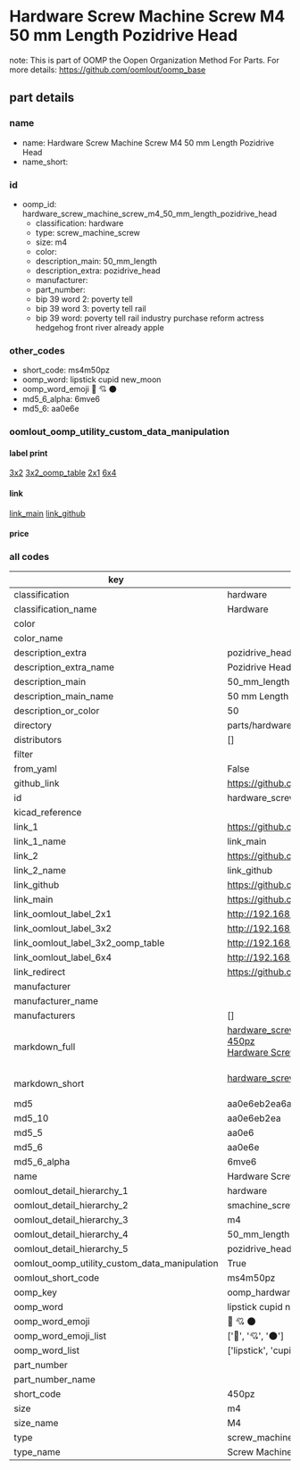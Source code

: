 # Hardware Screw Machine Screw M4 50 mm Length Pozidrive Head  

note: This is part of OOMP the Oopen Organization Method For Parts. For more details: https://github.com/oomlout/oomp_base

##  part details
  







### name
* name: Hardware Screw Machine Screw M4 50 mm Length Pozidrive Head
* name_short: 
### id
* oomp_id: hardware_screw_machine_screw_m4_50_mm_length_pozidrive_head
  * classification: hardware
  * type: screw_machine_screw
  * size: m4
  * color: 
  * description_main: 50_mm_length
  * description_extra: pozidrive_head
  * manufacturer: 
  * part_number: 
  * bip 39 word 2: poverty tell
  * bip 39 word 3: poverty tell rail
  * bip 39 word: poverty tell rail industry purchase reform actress hedgehog front river already apple

### other_codes
* short_code: ms4m50pz
* oomp_word: lipstick cupid new_moon
* oomp_word_emoji :lipstick: :cupid: :new_moon:
* md5_6_alpha: 6mve6
* md5_6: aa0e6e






### oomlout_oomp_utility_custom_data_manipulation
#### label print
[3x2](http://192.168.1.245:1112/?label=oomp%206mve6)
[3x2_oomp_table](http://192.168.1.108:1112/?label=oomp%206mve6)
[2x1](http://192.168.1.242:1112/?label=oomp%206mve6)
[6x4](http://192.168.1.55:1112/?label=oomp%206mve6)    

#### link

[link_main](https://github.com/oomlout/oomlout_oomp_version_1_messy/tree/main/parts/hardware_screw_machine_screw_m4_50_mm_length_pozidrive_head) [link_github](https://github.com/oomlout/oomlout_oomp_version_1_messy/tree/main/parts/hardware_screw_machine_screw_m4_50_mm_length_pozidrive_head)                             

#### price







### all codes 
| key | value |  
| --- | --- |  
| classification | hardware |  
| classification_name | Hardware |  
| color |  |  
| color_name |  |  
| description_extra | pozidrive_head |  
| description_extra_name | Pozidrive Head |  
| description_main | 50_mm_length |  
| description_main_name | 50 mm Length |  
| description_or_color | 50 |  
| directory | parts/hardware_screw_machine_screw_m4_50_mm_length_pozidrive_head |  
| distributors | [] |  
| filter |  |  
| from_yaml | False |  
| github_link | https://github.com/oomlout/oomlout_oomp_part_src/tree/main/parts/hardware_screw_machine_screw_m4_50_mm_length_pozidrive_head |  
| id | hardware_screw_machine_screw_m4_50_mm_length_pozidrive_head |  
| kicad_reference |  |  
| link_1 | https://github.com/oomlout/oomlout_oomp_version_1_messy/tree/main/parts/hardware_screw_machine_screw_m4_50_mm_length_pozidrive_head |  
| link_1_name | link_main |  
| link_2 | https://github.com/oomlout/oomlout_oomp_version_1_messy/tree/main/parts/hardware_screw_machine_screw_m4_50_mm_length_pozidrive_head |  
| link_2_name | link_github |  
| link_github | https://github.com/oomlout/oomlout_oomp_version_1_messy/tree/main/parts/hardware_screw_machine_screw_m4_50_mm_length_pozidrive_head |  
| link_main | https://github.com/oomlout/oomlout_oomp_version_1_messy/tree/main/parts/hardware_screw_machine_screw_m4_50_mm_length_pozidrive_head |  
| link_oomlout_label_2x1 | http://192.168.1.242:1112/?label=oomp%206mve6 |  
| link_oomlout_label_3x2 | http://192.168.1.245:1112/?label=oomp%206mve6 |  
| link_oomlout_label_3x2_oomp_table | http://192.168.1.108:1112/?label=oomp%206mve6 |  
| link_oomlout_label_6x4 | http://192.168.1.55:1112/?label=oomp%206mve6 |  
| link_redirect | https://github.com/oomlout/oomlout_oomp_version_1_messy/tree/main/parts/hardware_screw_machine_screw_m4_50_mm_length_pozidrive_head |  
| manufacturer |  |  
| manufacturer_name |  |  
| manufacturers | [] |  
| markdown_full | [hardware_screw_machine_screw_m4_50_mm_length_pozidrive_head](none)<br>[450pz](none)<br>[Hardware Screw Machine Screw M4 50 Mm Length Pozidrive Head](none)<br><br> |  
| markdown_short | [hardware_screw_machine_screw_m4_50_mm_length_pozidrive_head](none)<br><br> |  
| md5 | aa0e6eb2ea6a805ad157173361f7b548 |  
| md5_10 | aa0e6eb2ea |  
| md5_5 | aa0e6 |  
| md5_6 | aa0e6e |  
| md5_6_alpha | 6mve6 |  
| name | Hardware Screw Machine Screw M4 50 mm Length Pozidrive Head |  
| oomlout_detail_hierarchy_1 | hardware |  
| oomlout_detail_hierarchy_2 | smachine_screw |  
| oomlout_detail_hierarchy_3 | m4 |  
| oomlout_detail_hierarchy_4 | 50_mm_length |  
| oomlout_detail_hierarchy_5 | pozidrive_head |  
| oomlout_oomp_utility_custom_data_manipulation | True |  
| oomlout_short_code | ms4m50pz |  
| oomp_key | oomp_hardware_screw_machine_screw_m4_50_mm_length_pozidrive_head |  
| oomp_word | lipstick cupid new_moon |  
| oomp_word_emoji | :lipstick: :cupid: :new_moon: |  
| oomp_word_emoji_list | [':lipstick:', ':cupid:', ':new_moon:'] |  
| oomp_word_list | ['lipstick', 'cupid', 'new_moon'] |  
| part_number |  |  
| part_number_name |  |  
| short_code | 450pz |  
| size | m4 |  
| size_name | M4 |  
| type | screw_machine_screw |  
| type_name | Screw Machine Screw |  
